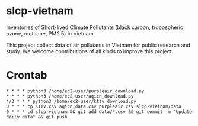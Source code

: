 # slcp-vietnam
Inventories of Short-lived Climate Pollutants (black carbon, tropospheric ozone, methane, PM2.5) in Vietnam

This project collect data of air pollutants in Vietnam for public research and study.
We welcome contributions of all kinds to improve this project.
# Crontab
```
* * * * python3 /home/ec2-user/purpleair_download.py
* * * * python3 /home/ec2-user/aqicn_download.py
*/3 * * * python3 /home/ec2-user/kttv_download.py
0 * * * cp KTTV.csv aqicn_data.csv purpleair.csv slcp-vietnam/data
0 * * * cd slcp-vietnam && git add data/*.csv && git commit -m "Update daily data" && git push
```     

 

